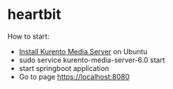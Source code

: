 # heartbit

How to start:
- [Install Kurento Media Server](http://doc-kurento.readthedocs.io/en/stable/installation_guide.html) on Ubuntu
- sudo service kurento-media-server-6.0 start
- start springboot application
- Go to page [https://localhost:8080](https://localhost:8080)

